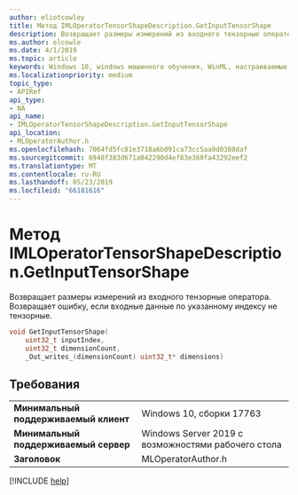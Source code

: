 ```yaml
---
author: eliotcowley
title: Метод IMLOperatorTensorShapeDescription.GetInputTensorShape
description: Возвращает размеры измерений из входного тензорные оператора.
ms.author: elcowle
ms.date: 4/1/2019
ms.topic: article
keywords: Windows 10, windows машинного обучения, WinML, настраиваемые операторы, GetInputTensorShape
ms.localizationpriority: medium
topic_type:
- APIRef
api_type:
- NA
api_name:
- IMLOperatorTensorShapeDescription.GetInputTensorShape
api_location:
- MLOperatorAuthor.h
ms.openlocfilehash: 7064fd5fc81e3718a6b091ca73cc5aa9d0308daf
ms.sourcegitcommit: 6948f383d671a042290d4ef83e360fa43292eef2
ms.translationtype: MT
ms.contentlocale: ru-RU
ms.lasthandoff: 05/23/2019
ms.locfileid: "66181616"
---
```

# <a name="imloperatortensorshapedescriptiongetinputtensorshape-method"></a>Метод IMLOperatorTensorShapeDescription.GetInputTensorShape

Возвращает размеры измерений из входного тензорные оператора. Возвращает ошибку, если входные данные по указанному индексу не тензорные.

```cpp
void GetInputTensorShape(
    uint32_t inputIndex, 
    uint32_t dimensionCount, 
    _Out_writes_(dimensionCount) uint32_t* dimensions)
```

## <a name="requirements"></a>Требования

| | |
|-|-|
| **Минимальный поддерживаемый клиент** | Windows 10, сборки 17763 |
| **Минимальный поддерживаемый сервер** | Windows Server 2019 с возможностями рабочего стола |
| **Заголовок** | MLOperatorAuthor.h |

[!INCLUDE [help](../../includes/get-help.md)]
